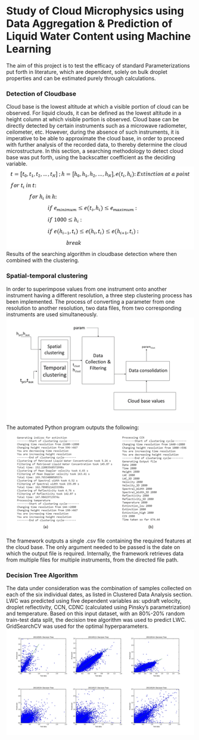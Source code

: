 # Study of Cloud Microphysics using Data Aggregation & Prediction of Liquid Water Content using Machine Learning 
The aim of this project is to test the efficacy of standard Parameterizations put forth in literature, which are dependent, solely on bulk droplet properties and can be estimated purely through calculations. <br>
### Detection of Cloudbase
Cloud base is the lowest altitude at which a visible portion of cloud can be observed. For liquid clouds, it can be defined as the lowest altitude in a height column at which visible portion is observed. Cloud base can be directly detected by certain instruments such as a microwave radiometer, ceilometer, etc. However, during the absence of such instruments, it is imperative to be able to approximate the cloud base, in order to proceed with further analysis of the recorded data, to thereby determine the cloud microstructure. In this section, a searching methodology to detect cloud base was put forth, using the backscatter coefficient as the deciding variable. <br>
![Search](https://github.com/yashgokhale/CMU-MS-Research/blob/main/images/searching_algo.png) <br>
Results of the searching algorithm in cloudbase detection where then combined with the clustering. <br>
### Spatial-temporal clustering
In order to superimpose values from one instrument onto another instrument having a different resolution, a three step clustering process has been implemented. The process of converting a parameter from one resolution to another resolution, two data files, from two corresponding instruments are used simultaneously.
![Clustering](https://github.com/yashgokhale/CMU-MS-Research/blob/main/images/clustering.PNG) 
The automated Python program outputs the following:
![Python](https://github.com/yashgokhale/CMU-MS-Research/blob/main/images/program.PNG)
The framework outputs a single .csv file containing the required features at the cloud base. The only argument needed to be passed is the date on which the output file is required. Internally, the framework retrieves data from multiple files for multiple instruments, from the directed file path. <br>
### Decision Tree Algorithm
The data under consideration was the combination of samples collected on each of the six individual dates, as listed in Clustered Data Analysis section. LWC was predicted using five dependent variables as: updraft velocity, droplet reflectivity, CCN, CDNC (calculated using Pinsky’s parametrization) and temperature. Based on this input dataset, with an 80%-20% random train-test data split, the decision tree algorithm was used to predict LWC. GridSearchCV was used for the optimal hyperparameters. <br>
![DT](https://github.com/yashgokhale/CMU-MS-Research/blob/main/images/dt2.PNG)

